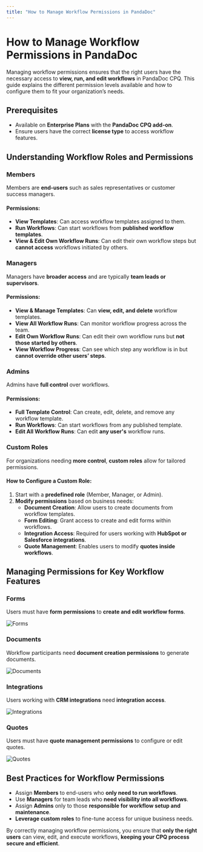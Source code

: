 ```yaml
---
title: "How to Manage Workflow Permissions in PandaDoc"
---
```


# How to Manage Workflow Permissions in PandaDoc

Managing workflow permissions ensures that the right users have the necessary access to **view, run, and edit workflows** in PandaDoc CPQ. This guide explains the different permission levels available and how to configure them to fit your organization’s needs.

## Prerequisites
- Available on **Enterprise Plans** with the **PandaDoc CPQ add-on**.
- Ensure users have the correct **license type** to access workflow features.

## Understanding Workflow Roles and Permissions

### Members
Members are **end-users** such as sales representatives or customer success managers.

#### Permissions:
- **View Templates**: Can access workflow templates assigned to them.
- **Run Workflows**: Can start workflows from **published workflow templates**.
- **View & Edit Own Workflow Runs**: Can edit their own workflow steps but **cannot access** workflows initiated by others.

### Managers
Managers have **broader access** and are typically **team leads or supervisors**.

#### Permissions:
- **View & Manage Templates**: Can **view, edit, and delete** workflow templates.
- **View All Workflow Runs**: Can monitor workflow progress across the team.
- **Edit Own Workflow Runs**: Can edit their own workflow runs but **not those started by others**.
- **View Workflow Progress**: Can see which step any workflow is in but **cannot override other users’ steps**.

### Admins
Admins have **full control** over workflows.

#### Permissions:
- **Full Template Control**: Can create, edit, delete, and remove any workflow template.
- **Run Workflows**: Can start workflows from any published template.
- **Edit All Workflow Runs**: Can edit **any user's** workflow runs.

### Custom Roles
For organizations needing **more control**, **custom roles** allow for tailored permissions.

#### How to Configure a Custom Role:
1. Start with a **predefined role** (Member, Manager, or Admin).
2. **Modify permissions** based on business needs:
   - **Document Creation**: Allow users to create documents from workflow templates.
   - **Form Editing**: Grant access to create and edit forms within workflows.
   - **Integration Access**: Required for users working with **HubSpot or Salesforce integrations**.
   - **Quote Management**: Enables users to modify **quotes inside workflows**.

## Managing Permissions for Key Workflow Features

### Forms
Users must have **form permissions** to **create and edit workflow forms**.

![Forms](https://pandadoc-dd769ec6c844.intercom-attachments-7.com/i/o/xhbviy7k/1216615780/132919d7a36a040094683c849792/26754306932887?expires=1737279000&signature=01b88534dc8d959de7bd915cfd7ed241afb92587aeaf1eaba14a136df13038be&req=dSImEM9%2FmIZXWfMW1HO4zRYyY1scekJwoCG5Uj0HLr42XVoEoP%2BNp%2BZQ2GXc%0Avfb3%0A)

### Documents
Workflow participants need **document creation permissions** to generate documents.

![Documents](https://pandadoc-dd769ec6c844.intercom-attachments-7.com/i/o/xhbviy7k/1216615780/132919d7a36a040094683c849792/26754306932887?expires=1737279000&signature=01b88534dc8d959de7bd915cfd7ed241afb92587aeaf1eaba14a136df13038be&req=dSImEM9%2FmIZXWfMW1HO4zRYyY1scekJwoCG5Uj0HLr42XVoEoP%2BNp%2BZQ2GXc%0Avfb3%0A)

### Integrations
Users working with **CRM integrations** need **integration access**.

![Integrations](https://pandadoc-dd769ec6c844.intercom-attachments-7.com/i/o/xhbviy7k/1216615776/4f7c1ec06e2d2d73d864d68967a7/26754247892887?expires=1737279000&signature=bc892115ff71c17dac09a0df7dfa6324d64c9c89fb0cc60a8640b13e33661fed&req=dSImEM9%2FmIZYX%2FMW1HO4zeIWR7HzKCT9vG4YxdN0CAwuMOsX0SEb9mrfYT82%0A6yYw%0A)

### Quotes
Users must have **quote management permissions** to configure or edit quotes.

![Quotes](https://pandadoc-dd769ec6c844.intercom-attachments-7.com/i/o/xhbviy7k/1216615773/4bffc61c328f075b45127952a63f/26754247895191?expires=1737279000&signature=b3a6cdeec1ea34e594a5b30490ac29f78d2550abb16a95737dfdb6b3d13d6065&req=dSImEM9%2FmIZYWvMW1HO4zfFlWrQn%2B1XUJ%2BE2vwNpPRso78Z5h11mBCx%2BQN8V%0AJ6PG%0A)

## Best Practices for Workflow Permissions
- Assign **Members** to end-users who **only need to run workflows**.
- Use **Managers** for team leads who **need visibility into all workflows**.
- Assign **Admins** only to those **responsible for workflow setup and maintenance**.
- **Leverage custom roles** to fine-tune access for unique business needs.

By correctly managing workflow permissions, you ensure that **only the right users** can view, edit, and execute workflows, **keeping your CPQ process secure and efficient**.
